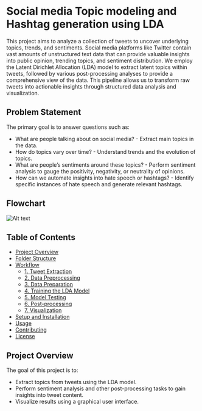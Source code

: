 # Social media Topic modeling and Hashtag generation using LDA

This project aims to analyze a collection of tweets to uncover underlying topics, trends, and sentiments. Social media platforms like Twitter contain vast amounts of unstructured text data that can provide valuable insights into public opinion, trending topics, and sentiment distribution. We employ the Latent Dirichlet Allocation (LDA) model to extract latent topics within tweets, followed by various post-processing analyses to provide a comprehensive view of the data. This pipeline allows us to transform raw tweets into actionable insights through structured data analysis and visualization.

## Problem Statement

The primary goal is to answer questions such as:
 - What are people talking about on social media? - Extract main topics in the data.
 - How do topics vary over time? - Understand trends and the evolution of topics.
 - What are people’s sentiments around these topics? - Perform sentiment analysis to gauge the positivity, negativity, or neutrality of 
opinions.
 - How can we automate insights into hate speech or hashtags? - Identify specific instances of hate speech and generate relevant hashtags.

## Flowchart
![Alt text](relative%20path/to/img.jpg?raw=true "Title")

## Table of Contents
- [Project Overview](#project-overview)
- [Folder Structure](#folder-structure)
- [Workflow](#workflow)
  - [1. Tweet Extraction](#1-tweet-extraction)
  - [2. Data Preprocessing](#2-data-preprocessing)
  - [3. Data Preparation](#3-data-preparation)
  - [4. Training the LDA Model](#4-training-the-lda-model)
  - [5. Model Testing](#5-model-testing)
  - [6. Post-processing](#6-post-processing)
  - [7. Visualization](#7-visualization)
- [Setup and Installation](#setup-and-installation)
- [Usage](#usage)
- [Contributing](#contributing)
- [License](#license)

## Project Overview

The goal of this project is to:
- Extract topics from tweets using the LDA model.
- Perform sentiment analysis and other post-processing tasks to gain insights into tweet content.
- Visualize results using a graphical user interface.
